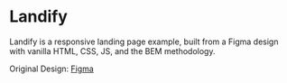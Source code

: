 # Landify

Landify is a responsive landing page example, built from a Figma design with vanilla HTML, CSS, JS, and the BEM methodology.

Original Design: [Figma](https://www.figma.com/design/RmFZYNamgJiSTiGApXYMnm/Landify?node-id=0-1&p=f&t=yx5vyqKLzRl8gblQ-0)
